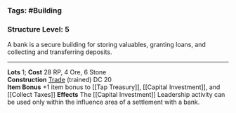 ### Tags: #Building 
### Structure Level: 5


A bank is a secure building for storing valuables, granting loans, and collecting and transferring deposits.

---

**Lots** 1; **Cost** 28 RP, 4 Ore, 6 Stone  
**Construction** [Trade](https://2e.aonprd.com/Skills.aspx?ID=31) (trained) DC 20  
**Item Bonus** +1 item bonus to [[Tap Treasury]], [[Capital Investment]], and [[Collect Taxes]] 
**Effects** The [[Capital Investment]] Leadership activity can be used only within the influence area of a settlement with a bank.